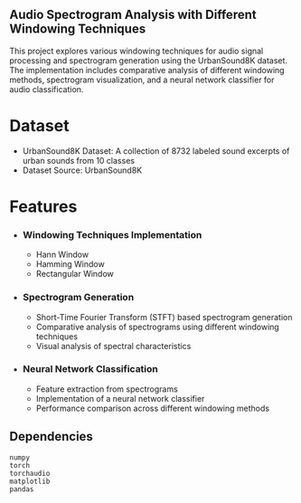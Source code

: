 
## **Audio Spectrogram Analysis with Different Windowing Techniques**

This project explores various windowing techniques for audio signal processing and spectrogram generation using the UrbanSound8K dataset. The implementation includes comparative analysis of different windowing methods, spectrogram visualization, and a neural network classifier for audio classification.

# Dataset
- UrbanSound8K Dataset: A collection of 8732 labeled sound excerpts of urban sounds from 10 classes
- Dataset Source: UrbanSound8K

# Features
- ### Windowing Techniques Implementation
    - Hann Window
    - Hamming Window
    - Rectangular Window

- ### Spectrogram Generation
    - Short-Time Fourier Transform (STFT) based spectrogram generation
    - Comparative analysis of spectrograms using different windowing techniques
    - Visual analysis of spectral characteristics

- ### Neural Network Classification
    - Feature extraction from spectrograms
    - Implementation of a neural network classifier
    - Performance comparison across different windowing methods

## Dependencies
``` 
numpy
torch
torchaudio
matplotlib
pandas
```
